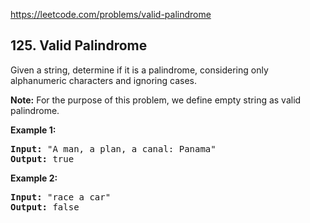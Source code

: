 https://leetcode.com/problems/valid-palindrome

## 125. Valid Palindrome

<div><p>Given a string, determine if it is a palindrome, considering only alphanumeric characters and ignoring cases.</p>
<p><strong>Note:</strong> For the purpose of this problem, we define empty string as valid palindrome.</p>
<p><strong>Example 1:</strong></p>
<pre><strong>Input:</strong> "A man, a plan, a canal: Panama"
<strong>Output:</strong> true
</pre>
<p><strong>Example 2:</strong></p>
<pre><strong>Input:</strong> "race a car"
<strong>Output:</strong> false
</pre>
</div>
